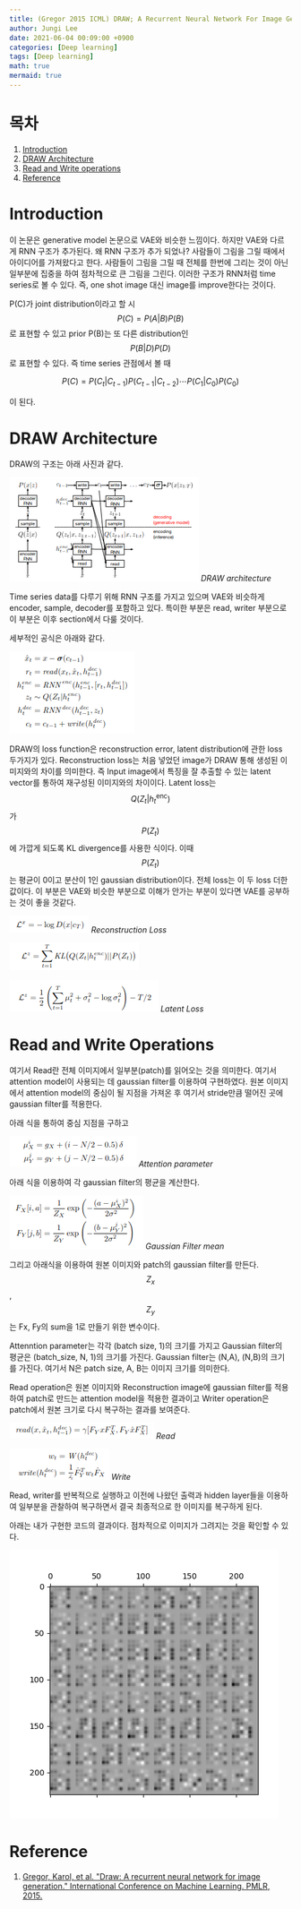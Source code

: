 ```yaml
---
title: (Gregor 2015 ICML) DRAW; A Recurrent Neural Network For Image Generation
author: Jungi Lee
date: 2021-06-04 00:09:00 +0900
categories: [Deep learning]
tags: [Deep learning]
math: true
mermaid: true
---
```

# 목차 
1. [Introduction](#introduction)  
1. [DRAW Architecture](#draw-architecture)  
1. [Read and Write operations](#read-and-write-operations)
1. [Reference](#reference)  

# Introduction
이 논문은 generative model 논문으로 VAE와 비슷한 느낌이다. 하지만 VAE와 다르게 RNN 구조가 추가된다. 왜 RNN 구조가 추가 되었나? 사람들이 그림을 그릴 때에서 아이디어를 가져왔다고 한다. 사람들이 그림을 그릴 때 전체를 한번에 그리는 것이 아닌 일부분에 집중을 하여 점차적으로 큰 그림을 그린다. 이러한 구조가 RNN처럼 time series로 볼 수 있다. 즉, one shot image 대신 image를 improve한다는 것이다.

P(C)가 joint distribution이라고 할 시 $$P(C) = P(A\vert B)P(B)$$로 표현할 수 있고 prior P(B)는 또 다른 distribution인 $$P(B \vert D)P(D)$$로 표현할 수 있다. 즉 time series 관점에서 볼 때 

$$P(C) = P(C_t|C_{t-1})P(C_{t-1}|C_{t-2}) \cdots P(C_1|C_0)P(C_0)$$

이 된다.

# DRAW Architecture

DRAW의 구조는 아래 사진과 같다.

![architecture][architecture]
_DRAW architecture_

Time series data를 다루기 위해 RNN 구조를 가지고 있으며 VAE와 비슷하게 encoder, sample, decoder를 포함하고 있다. 특이한 부분은 read, writer 부분으로 이 부분은 이후 section에서 다룰 것이다.

세부적인 공식은 아래와 같다.

![eq1][eq1]

DRAW의 loss function은 reconstruction error, latent distribution에 관한 loss 두가지가 있다.
Reconstruction loss는 처음 넣었던 image가 DRAW 통해 생성된 이미지와의 차이를 의미한다. 즉 Input image에서 특징을 잘 추출할 수 있는 latent vector를 통하여 재구성된 이미지와의 차이이다. Latent loss는 $$Q(Z_t|h^{\text{enc}}_t)$$가 $$P(Z_t)$$에 가깝게 되도록 KL divergence를 사용한 식이다. 이때 $$P(Z_t)$$는 평균이 0이고 분산이 1인 gaussian distribution이다. 전체 loss는 이 두 loss 더한 값이다. 이 부분은 VAE와 비슷한 부분으로 이해가 안가는 부분이 있다면 VAE를 공부하는 것이 좋을 것같다.

![eq2][eq2]
_Reconstruction Loss_

![eq3][eq3]

![eq4][eq4]
_Latent Loss_

# Read and Write Operations

여기서 Read란 전체 이미지에서 일부분(patch)를 읽어오는 것을 의미한다. 여기서 attention model이 사용되는 데 gaussian filter를 이용하여 구현하였다. 원본 이미지에서 attention model의 중심이 될 지점을 가져온 후 여기서 stride만큼 떨어진 곳에 gaussian filter를 적용한다.

아래 식을 통하여 중심 지점을 구하고 

![eq6][eq6]
_Attention parameter_

아래 식을 이용하여 각 gaussian filter의 평균을 계산한다.

![eq7][eq7]
_Gaussian Filter mean_

그리고 아래식을 이용하여 원본 이미지와 patch의 gaussian filter를 만든다. $$Z_x$$, $$Z_y$$는 Fx, Fy의 sum을 1로 만들기 위한 변수이다.


Attenntion parameter는 각각 (batch size, 1)의 크기를 가지고 Gaussian filter의 평균은 (batch_size, N, 1)의 크기를 가진다. Gaussian filter는 (N,A), (N,B)의 크기를 가진다. 여기서 N은 patch size, A, B는 이미지 크기를 의미한다.

Read operation은 원본 이미지와 Reconstruction image에 gaussian filter를 적용하여 patch로 만드는 attention model을 적용한 결과이고 Writer operation은 patch에서 원본 크기로 다시 복구하는 결과를 보여준다.

![read][read]
_Read_

![write][write]
_Write_

Read, writer를 반복적으로 실행하고 이전에 나왔던 출력과 hidden layer들을 이용하여 일부분을 관찰하여 복구하면서 결국 최종적으로 한 이미지를 복구하게 된다. 

아래는 내가 구현한 코드의 결과이다. 점차적으로 이미지가 그려지는 것을 확인할 수 있다. 

![result][result]

# Reference
1. [Gregor, Karol, et al. "Draw: A recurrent neural network for image generation." International Conference on Machine Learning. PMLR, 2015.][paper]


[paper]: http://proceedings.mlr.press/v37/gregor15.pdf 

[architecture]: /assets/img/DNN/DRAW/architecture.png
[eq1]: /assets/img/DNN/DRAW/eq1.png
[eq2]: /assets/img/DNN/DRAW/eq2.png
[eq3]: /assets/img/DNN/DRAW/eq3.png
[eq4]: /assets/img/DNN/DRAW/eq4.png
[eq5]: /assets/img/DNN/DRAW/eq5.png
[eq6]: /assets/img/DNN/DRAW/eq6.png
[eq7]: /assets/img/DNN/DRAW/eq7.png
[read]: /assets/img/DNN/DRAW/read.png
[write]: /assets/img/DNN/DRAW/write.png
[result]: /assets/img/DNN/DRAW/result.gif
